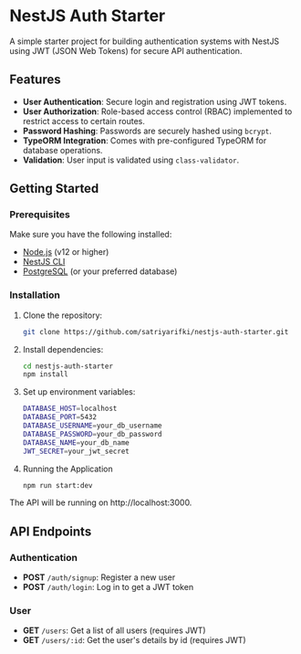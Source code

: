# NestJS Auth Starter

A simple starter project for building authentication systems with NestJS using JWT (JSON Web Tokens) for secure API authentication.

## Features

- **User Authentication**: Secure login and registration using JWT tokens.
- **User Authorization**: Role-based access control (RBAC) implemented to restrict access to certain routes.
- **Password Hashing**: Passwords are securely hashed using `bcrypt`.
- **TypeORM Integration**: Comes with pre-configured TypeORM for database operations.
- **Validation**: User input is validated using `class-validator`.

## Getting Started

### Prerequisites

Make sure you have the following installed:

- [Node.js](https://nodejs.org/) (v12 or higher)
- [NestJS CLI](https://docs.nestjs.com/cli/overview)
- [PostgreSQL](https://www.postgresql.org/) (or your preferred database)

### Installation

1. Clone the repository:

   ```bash
   git clone https://github.com/satriyarifki/nestjs-auth-starter.git

2. Install dependencies:

   ```bash
   cd nestjs-auth-starter
   npm install

3. Set up environment variables:
   
   ```bash
   DATABASE_HOST=localhost
   DATABASE_PORT=5432
   DATABASE_USERNAME=your_db_username
   DATABASE_PASSWORD=your_db_password
   DATABASE_NAME=your_db_name
   JWT_SECRET=your_jwt_secret
   
4. Running the Application

   ```bash
   npm run start:dev

The API will be running on http://localhost:3000.

## API Endpoints
### Authentication
- **POST** `/auth/signup`: Register a new user
- **POST** `/auth/login`: Log in to get a JWT token
### User
- **GET** `/users`: Get a list of all users (requires JWT)
- **GET** `/users/:id`: Get the user's details by id (requires JWT)
